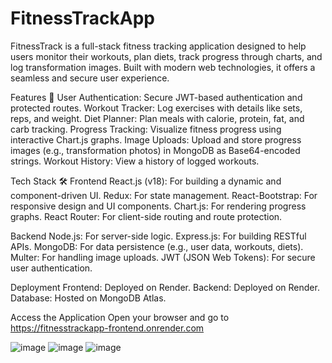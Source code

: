 # FitnessTrackApp
FitnessTrack is a full-stack fitness tracking application designed to help users monitor their workouts, plan diets, track progress through charts, and log transformation images. Built with modern web technologies, it offers a seamless and secure user experience.

Features 🌟
User Authentication: Secure JWT-based authentication and protected routes.
Workout Tracker: Log exercises with details like sets, reps, and weight.
Diet Planner: Plan meals with calorie, protein, fat, and carb tracking.
Progress Tracking: Visualize fitness progress using interactive Chart.js graphs.
Image Uploads: Upload and store progress images (e.g., transformation photos) in MongoDB as Base64-encoded strings.
Workout History: View a history of logged workouts.

Tech Stack 🛠️
Frontend
React.js (v18): For building a dynamic and component-driven UI.
Redux: For state management.
React-Bootstrap: For responsive design and UI components.
Chart.js: For rendering progress graphs.
React Router: For client-side routing and route protection.

Backend
Node.js: For server-side logic.
Express.js: For building RESTful APIs.
MongoDB: For data persistence (e.g., user data, workouts, diets).
Multer: For handling image uploads.
JWT (JSON Web Tokens): For secure user authentication.

Deployment
Frontend: Deployed on Render.
Backend: Deployed on Render.
Database: Hosted on MongoDB Atlas.

 Access the Application
Open your browser and go to https://fitnesstrackapp-frontend.onrender.com

![image](https://github.com/user-attachments/assets/75af51f2-4fcd-4682-8580-eeda9efa69ac)
![image](https://github.com/user-attachments/assets/e71f6782-e78c-4270-a7ea-4d85d5773d65)
![image](https://github.com/user-attachments/assets/b292fe12-61e0-4383-9513-30d039205bbf)


